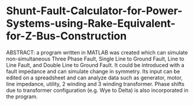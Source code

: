 # Shunt-Fault-Calculator-for-Power-Systems-using-Rake-Equivalent-for-Z-Bus-Construction
ABSTRACT: a program written in MATLAB was created which can simulate non-simultaneous Three Phase Fault, Single Line to Ground Fault, Line to Line Fault, and Double Line to Ground Fault. It could be introduced with a fault impedance and can simulate change in symmetry. Its input can be edited on a spreadsheet and can analyze data such as generator, motor, line impedance, utility, 2 winding and 3 winding transformer. Phase shifts due to transformer configuration (e.g. Wye to Delta) is also incorporated in the program.
